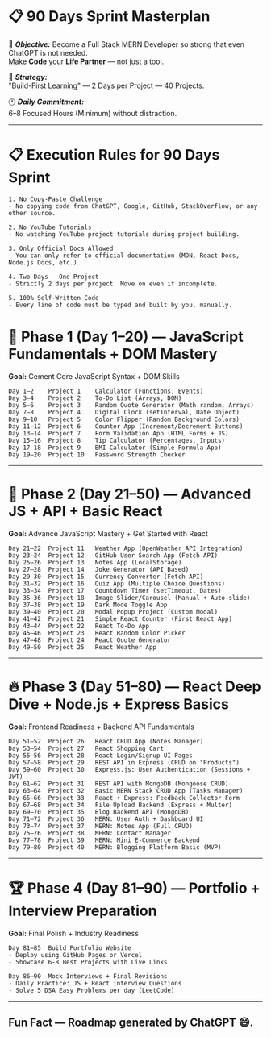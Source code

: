 
# 📋 90 Days Sprint Masterplan
🎯 ***Objective:*** 
Become a Full Stack MERN Developer so strong that even ChatGPT is not needed.  
Make **Code** your **Life Partner** — not just a tool.

🚀 ***Strategy:***  
"Build-First Learning" — 2 Days per Project — 40 Projects.

🕐 ***Daily Commitment:***  
6–8 Focused Hours (Minimum) without distraction.


---



# 📋 Execution Rules for 90 Days Sprint

```
1. No Copy-Paste Challenge  
- No copying code from ChatGPT, Google, GitHub, StackOverflow, or any other source.

2. No YouTube Tutorials  
- No watching YouTube project tutorials during project building.

3. Only Official Docs Allowed  
- You can only refer to official documentation (MDN, React Docs, Node.js Docs, etc.)

4. Two Days — One Project  
- Strictly 2 days per project. Move on even if incomplete.

5. 100% Self-Written Code  
- Every line of code must be typed and built by you, manually.

```


# 🏁 Phase 1 (Day 1–20) — JavaScript Fundamentals + DOM Mastery
**Goal:** Cement Core JavaScript Syntax + DOM Skills

```
Day 1–2    Project 1    Calculator (Functions, Events)
Day 3–4    Project 2    To-Do List (Arrays, DOM)
Day 5–6    Project 3    Random Quote Generator (Math.random, Arrays)
Day 7–8    Project 4    Digital Clock (setInterval, Date Object)
Day 9–10   Project 5    Color Flipper (Random Background Colors)
Day 11–12  Project 6    Counter App (Increment/Decrement Buttons)
Day 13–14  Project 7    Form Validation App (HTML Forms + JS)
Day 15–16  Project 8    Tip Calculator (Percentages, Inputs)
Day 17–18  Project 9    BMI Calculator (Simple Formula App)
Day 19–20  Project 10   Password Strength Checker
```

---

# 🚀 Phase 2 (Day 21–50) — Advanced JS + API + Basic React
**Goal:** Advance JavaScript Mastery + Get Started with React

```
Day 21–22  Project 11   Weather App (OpenWeather API Integration)
Day 23–24  Project 12   GitHub User Search App (Fetch API)
Day 25–26  Project 13   Notes App (LocalStorage)
Day 27–28  Project 14   Joke Generator (API Based)
Day 29–30  Project 15   Currency Converter (Fetch API)
Day 31–32  Project 16   Quiz App (Multiple Choice Questions)
Day 33–34  Project 17   Countdown Timer (setTimeout, Dates)
Day 35–36  Project 18   Image Slider/Carousel (Manual + Auto-slide)
Day 37–38  Project 19   Dark Mode Toggle App
Day 39–40  Project 20   Modal Popup Project (Custom Modal)
Day 41–42  Project 21   Simple React Counter (First React App)
Day 43–44  Project 22   React To-Do App
Day 45–46  Project 23   React Random Color Picker
Day 47–48  Project 24   React Quote Generator
Day 49–50  Project 25   React Weather App
```

---

# 🔥 Phase 3 (Day 51–80) — React Deep Dive + Node.js + Express Basics
**Goal:** Frontend Readiness + Backend API Fundamentals

```
Day 51–52  Project 26   React CRUD App (Notes Manager)
Day 53–54  Project 27   React Shopping Cart
Day 55–56  Project 28   React Login/Signup UI Pages
Day 57–58  Project 29   REST API in Express (CRUD on "Products")
Day 59–60  Project 30   Express.js: User Authentication (Sessions + JWT)
Day 61–62  Project 31   REST API with MongoDB (Mongoose CRUD)
Day 63–64  Project 32   Basic MERN Stack CRUD App (Tasks Manager)
Day 65–66  Project 33   React + Express: Feedback Collector Form
Day 67–68  Project 34   File Upload Backend (Express + Multer)
Day 69–70  Project 35   Blog Backend API (MongoDB)
Day 71–72  Project 36   MERN: User Auth + Dashboard UI
Day 73–74  Project 37   MERN: Notes App (Full CRUD)
Day 75–76  Project 38   MERN: Contact Manager
Day 77–78  Project 39   MERN: Mini E-Commerce Backend
Day 79–80  Project 40   MERN: Blogging Platform Basic (MVP)
```

---

# 🏆 Phase 4 (Day 81–90) — Portfolio + Interview Preparation
**Goal:** Final Polish + Industry Readiness

```
Day 81–85  Build Portfolio Website
- Deploy using GitHub Pages or Vercel
- Showcase 6-8 Best Projects with Live Links

Day 86–90  Mock Interviews + Final Revisions
- Daily Practice: JS + React Interview Questions
- Solve 5 DSA Easy Problems per day (LeetCode)
```


---
Fun Fact — Roadmap generated by ChatGPT 😄.
---
